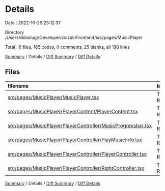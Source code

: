 # Details

Date : 2022-10-29 23:12:37

Directory /Users/dobidugi/Developer/zolzak/Frontend/src/pages/MusicPlayer

Total : 6 files,  165 codes, 0 comments, 25 blanks, all 190 lines

[Summary](results.md) / Details / [Diff Summary](diff.md) / [Diff Details](diff-details.md)

## Files
| filename | language | code | comment | blank | total |
| :--- | :--- | ---: | ---: | ---: | ---: |
| [src/pages/MusicPlayer/MusicPlayer.tsx](/src/pages/MusicPlayer/MusicPlayer.tsx) | TypeScript React | 43 | 0 | 9 | 52 |
| [src/pages/MusicPlayer/PlayerContent/PlayerContent.tsx](/src/pages/MusicPlayer/PlayerContent/PlayerContent.tsx) | TypeScript React | 17 | 0 | 4 | 21 |
| [src/pages/MusicPlayer/PlayerController/MusicProgressbar.tsx](/src/pages/MusicPlayer/PlayerController/MusicProgressbar.tsx) | TypeScript React | 30 | 0 | 2 | 32 |
| [src/pages/MusicPlayer/PlayerController/PlayMusicInfo.tsx](/src/pages/MusicPlayer/PlayerController/PlayMusicInfo.tsx) | TypeScript React | 7 | 0 | 2 | 9 |
| [src/pages/MusicPlayer/PlayerController/PlayerController.tsx](/src/pages/MusicPlayer/PlayerController/PlayerController.tsx) | TypeScript React | 37 | 0 | 6 | 43 |
| [src/pages/MusicPlayer/PlayerController/RightController.tsx](/src/pages/MusicPlayer/PlayerController/RightController.tsx) | TypeScript React | 31 | 0 | 2 | 33 |

[Summary](results.md) / Details / [Diff Summary](diff.md) / [Diff Details](diff-details.md)